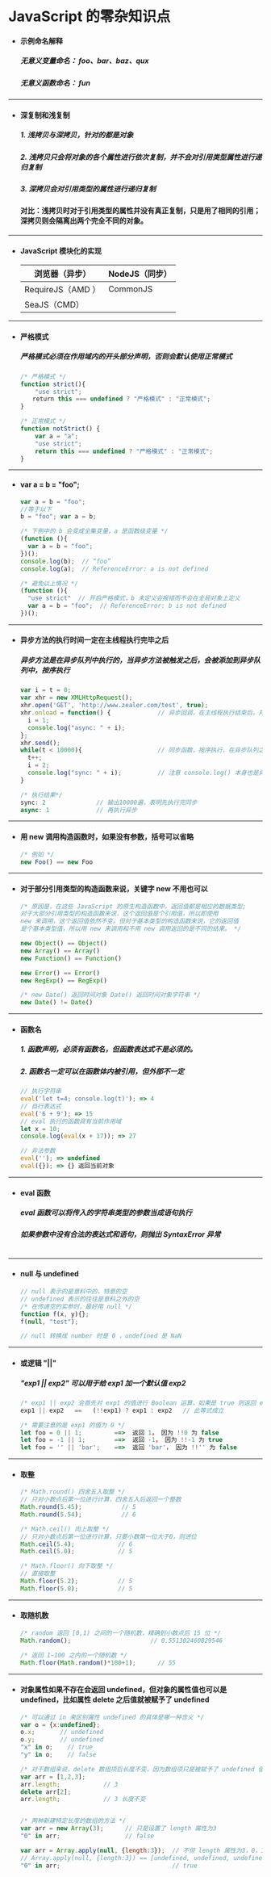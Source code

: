 # JavaScript 的零杂知识点

- #### 示例命名解释
  ##### 无意义变量命名： foo、bar、baz、qux
  ##### 无意义函数命名： fun




---
- #### 深复制和浅复制
  ##### 1. 浅拷贝与深拷贝，针对的都是对象
  ##### 2. 浅拷贝只会将对象的各个属性进行依次复制，并不会对引用类型属性进行递归复制
  ##### 3. 深拷贝会对引用类型的属性进行递归复制
  #### 对比：浅拷贝时对于引用类型的属性并没有真正复制，只是用了相同的引用；深拷贝则会隔离出两个完全不同的对象。




---
- #### JavaScript 模块化的实现

  浏览器（异步） | NodeJS（同步）
  ---|---
  RequireJS（AMD ）| CommonJS
  SeaJS（CMD）|







---
- #### 严格模式
  ##### 严格模式必须在作用域内的开头部分声明，否则会默认使用正常模式

  ```javascript
  /* 严格模式 */
  function strict(){
      "use strict";
  　　return this === undefined ? "严格模式" : "正常模式";
  }

  /* 正常模式 */
  function notStrict() {
      var a = "a";
      "use strict";
      return this === undefined ? "严格模式" : "正常模式";
  }
  ```





---
- #### var a = b = "foo";
  ```javascript
  var a = b = "foo";
  //等于以下
  b = "foo"; var a = b;

  /* 下例中的 b 会变成全集变量，a 是函数级变量 */
  (function (){
    var a = b = "foo";
  })();
  console.log(b);  // “foo”
  console.log(a);  // ReferenceError: a is not defined

  /* 避免以上情况 */
  (function (){
    "use strict"  // 开启严格模式，b 未定义会报错而不会在全局对象上定义
    var a = b = "foo";  // ReferenceError: b is not defined
  })();
  ```






---
- #### 异步方法的执行时间一定在主线程执行完毕之后
  ##### 异步方法是在异步队列中执行的，当异步方法被触发之后，会被添加到异步队列中，按序执行
  ```javascript
  var i = t = 0;
  var xhr = new XMLHttpRequest();
  xhr.open('GET', 'http://www.zealer.com/test', true);
  xhr.onload = function() {             // 异步回调，在主线程执行结束后，并且被触发时添加到异步队列中执行
  	i = 1;
    console.log("async: " + i);
  };
  xhr.send();
  while(t < 10000){                     // 同步函数，按序执行，在异步队列之前执行
    t++;
  	i = 2;
    console.log("sync: " + i);          // 注意 console.log() 本身也是异步方法，被添加到异步队列中按顺序执行
  }

  /* 执行结果*/
  sync: 2              // 输出10000遍，表明先执行完同步
  async: 1             // 再执行异步
  ```









---
- #### 用 new 调用构造函数时，如果没有参数，括号可以省略
  ```javascript
  /* 例如 */
  new Foo() == new Foo
  ```





---
- #### 对于部分引用类型的构造函数来说，关键字 new 不用也可以
  ```javascript
  /* 原因是，在这些 JavaScript 的原生构造函数中，返回值都是相应的数据类型;
  对于大部分引用类型的构造函数来说，这个返回值是个引用值，所以即使用
  new 来调用，这个返回值依然不变。但对于基本类型的构造函数来说，它的返回值
  是个基本类型值，所以用 new 来调用和不用 new 调用返回的是不同的结果。 */

  new Object() == Object()
  new Array() == Array()
  new Function() == Function()

  new Error() == Error()
  new RegExp() == RegExp()

  /* new Date() 返回时间对象 Date() 返回时间对象字符串 */
  new Date() != Date()
  ```





---
- #### 函数名
  ##### 1. 函数声明，必须有函数名，但函数表达式不是必须的。
  ##### 2. 函数名一定可以在函数体内被引用，但外部不一定

  ```javascript
  // 执行字符串
  eval('let t=4; console.log(t)'); => 4
  // 自行表达式
  eval('6 + 9'); => 15
  // eval 执行的函数具有当前作用域
  let x = 10;
  console.log(eval(x + 17)); => 27

  // 非法参数
  eval(''); => undefined
  eval({}); => {} 返回当前对象
  ```







---
- #### eval 函数
  ##### eval 函数可以将传入的字符串类型的参数当成语句执行
  ##### 如果参数中没有合法的表达式和语句，则抛出 SyntaxError 异常
  ``` javascript

  ```





---
- #### null 与 undefined
  ``` javascript
  // null 表示的是意料中的，特意的空
  // undefined 表示的往往是意料之外的空
  /* 在传递空的实参时，最好用 null */
  function f(x, y){};
  f(null, "test");

  // null 转换成 number 时是 0 ，undefined 是 NaN
  ```




---
- #### 或逻辑 "||"
  ##### "exp1 || exp2" 可以用于给 exp1 加一个默认值 exp2
  ```javascript
  /* exp1 || exp2 会首先对 exp1 的值进行 Boolean 运算，如果是 true 则返回 exp1，否则返回 exp2 */
  exp1 || exp2   ==   (!!exp1) ? exp1 : exp2   // 此等式成立

  /* 需要注意的是 exp1 的值为 0 */
  let foo = 0 || 1;         ==>  返回 1， 因为 !!0 为 false
  let foo = -1 || 1;        ==>  返回 -1， 因为 !!-1 为 true
  let foo = '' || 'bar';    ==>  返回 'bar'， 因为 !!'' 为 false
  ```





---
- #### 取整
  ```javascript
  /* Math.round() 四舍五入取整 */
  // 只对小数点后第一位进行计算，四舍五入后返回一个整数
  Math.round(5.45);           // 5
  Math.round(5.54);           // 6

  /* Math.ceil() 向上取整 */
  // 只对小数点后第一位进行计算，只要小数第一位大于0，则进位
  Math.ceil(5.4);            // 6
  Math.ceil(5.0);            // 5

  /* Math.floor() 向下取整 */
  // 直接取整
  Math.floor(5.2);           // 5
  Math.floor(5.0);           // 5
  ```



---
- #### 取随机数
  ```javascript
  /* random 返回 [0,1) 之间的一个随机数，精确到小数点后 15 位 */
  Math.random();                      // 0.551302460829546

  /* 返回 1~100 之内的一个随机数 */
  Math.floor(Math.random()*100+1);      // 55
  ```



---
- #### 对象属性如果不存在会返回 undefined，但对象的属性值也可以是 undefined，比如属性 delete 之后值就被赋予了 undefined
  ```javascript
  /* 可以通过 in 来区别属性 undefined 的具体是哪一种含义 */
  var o = {x:undefined};
  o.x;       // undefined
  o.y;       // undefined
  "x" in o;    // true
  "y" in o;    // false

  /* 对于数组来说，delete 数组项后长度不变，因为数组项只是被赋予了 undefined 值 */
  var arr = [1,2,3];
  arr.length;            // 3
  delete arr[2];
  arr.length;            // 3 长度不变


  /* 两种新建特定长度的数组的方法 */
  var arr = new Array(3);      // 只是设置了 length 属性为3
  "0" in arr;                  // false

  var arr = Array.apply(null, {length:3});  // 不但 length 属性为3，0，1，2都赋值为 undefined
  // Array.apply(null, {length:3}) == [undefined, undefined, undefined]
  "0" in arr;                               // true
  ```
